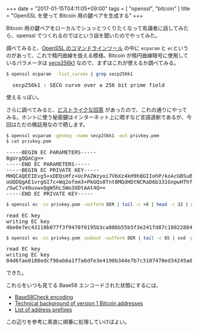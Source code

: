 +++
date = "2017-01-15T04:11:05+09:00"
tags = [ "openssl", "bitcoin" ]
title = "OpenSSL を使って Bitcoin 用の鍵ペアを生成する"
+++

Bitcoin 用の鍵ペアをローカルでシュッとつくりたくなって有識者に話してみたら、openssl でつくれるのではという話を聞いたのでやってみた。

<!--more-->

調べてみると、[OpenSSL のコマンドラインツール](https://wiki.openssl.org/index.php/Command_Line_Elliptic_Curve_Operations) の中に `ecparam` と `ec`というのがあって、これで楕円曲線を扱える模様。Bitcoin が楕円曲線暗号に使用しているパラメータは [secp256k1](https://en.bitcoin.it/wiki/Secp256k1) なので、まずはこれが使えるか調べてみる。

``` sh
$ openssl ecparam  -list_curves | grep secp256k1
```

<pre>
  secp256k1 : SECG curve over a 256 bit prime field
</pre>

使えるっぽい。

さらに調べてみると、[どストライクな回答](http://bitcoin.stackexchange.com/questions/5198/for-a-non-technical-person-how-do-i-generate-a-ecdsa-key-pair-easily) があったので、これの通りにやってみる。ホントに使う秘密鍵はインターネット上に晒すなど言語道断であるが、今回はただの検証用なので晒します。

``` sh
$ openssl ecparam -genkey -name secp256k1 -out privkey.pem
$ cat privkey.pem
```

<pre>
-----BEGIN EC PARAMETERS-----
BgUrgQQACg==
-----END EC PARAMETERS-----
-----BEGIN EC PRIVATE KEY-----
MHQCAQEEIEvg5+xDEQsHfz+UcPAZWzyoi7VbXz4kH9h8GIIohP/koAcGBSuBBAAK
oUQDQgAE1vrgGI7c+Wq2ofem3+PkGQs0Tnt8MQdHDtNCRaD6b331GnpwHThfVwQ0
/SwC7v48uvwxQgW5hLSWo3XDtAAt4Q==
-----END EC PRIVATE KEY-----
</pre>

``` sh
$ openssl ec -in privkey.pem -outform DER | tail -c +8 | head -c 32 | xxd -p -c 32
```

<pre>
read EC key
writing EC key
4be0e7ec43110b077f3f9470f0195b3ca88bb55b5f3e241fd87c18822884ffe4
</pre>

``` sh
$ openssl ec -in privkey.pem -pubout -outform DER | tail -c 65 | xxd -p -c 65
```

<pre>
read EC key
writing EC key
04d6fae0188edcf96ab6a1f7a6dfe3e4190b344e7b7c3107470ed34245a0fa6f7df51a7a701d385f570434fd2c02eefe3cbafc314205b984b496a375c3b4002de1
</pre>

できた。

これらをいつも見てる Base58 エンコードされた状態にするには、

- [Base58Check encoding](https://en.bitcoin.it/wiki/Base58Check_encoding)
- [Technical background of version 1 Bitcoin addresses](https://en.bitcoin.it/wiki/Technical_background_of_version_1_Bitcoin_addresses)
- [List of address prefixes](https://en.bitcoin.it/wiki/List_of_address_prefixes)

この辺りを参考に素直に順番に処理していけばよい。
